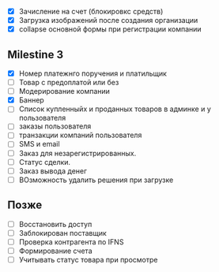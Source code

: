 * [x] Зачисление на счет (блокировкс средств)
* [x] Загрузка изображений после создания организации
* [x] collapse основной формы при регистрации компании

## Milestine 3

* [x] Номер платежнго поручения и платильщик
* [ ] Товар с предоплатой или без
* [ ] Модерирование компании
* [x] Баннер
* [ ] Список купленныйх и проданных товаров в админке и у пользователя
* [ ] заказы пользователя
* [ ] транзакции компаний пользователя
* [ ] SMS и email
* [ ] Заказ для незарегистрированных. 
* [ ] Статус сделки.
* [ ] Заказ вывода денег
* [ ] ВОзможность удалить решения при загрузке

## Позже

* [ ] Восстановить доступ
* [ ] Заблокирован поставщик
* [ ] Проверка контрагента по IFNS
* [ ] Формирование счета
* [ ] Учитывать статус товара при просмотре
